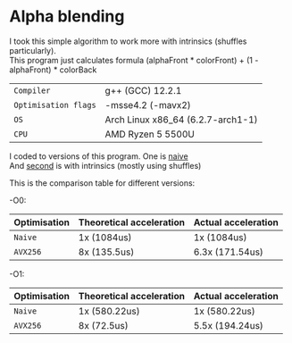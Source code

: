 # Alpha blending
I took this simple algorithm to work more with intrinsics (shuffles particularly).\
This program just calculates formula (alphaFront * colorFront) + (1 - alphaFront) * colorBack

|  |  |
| --- | --- |
| `Compiler` | g++ (GCC) 12.2.1 |
| `Optimisation flags` | -msse4.2 (-mavx2)
| `OS` | Arch Linux x86_64 (6.2.7-arch1-1)|
| `CPU` | AMD Ryzen 5 5500U

I coded to versions of this program. One is [naive](https://github.com/ThreadJava800/AlphaBlending/blob/main/naive.cpp)\
And [second](https://github.com/ThreadJava800/AlphaBlending/blob/main/optim1.cpp) is with intrinsics (mostly using shuffles)

This is the comparison table for different versions:

-O0:

| Optimisation | Theoretical acceleration | Actual acceleration
| --- | --- | --- |
| `Naive` | 1x (1084us) | 1x (1084us) |
| `AVX256` | 8x (135.5us) | 6.3x (171.54us) |

-O1:

| Optimisation | Theoretical acceleration | Actual acceleration
| --- | --- | --- |
| `Naive` | 1x (580.22us) | 1x (580.22us) |
| `AVX256` | 8x (72.5us) | 5.5x (194.24us) |